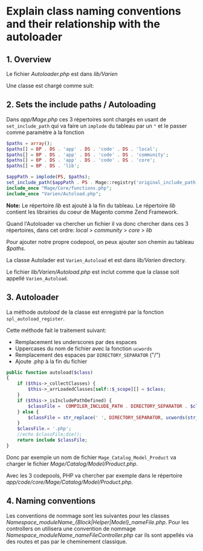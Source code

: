 # Explain class naming conventions and their relationship with the autoloader

## 1. Overview

Le fichier *Autoloader.php* est dans *lib/Varien*

Une classe est chargé comme suit:


## 2. Sets the include paths / Autoloading

Dans *app/Mage.php* ces 3 répertoires sont chargés en usant de `set_include_path` qui va faire un `implode` du tableau par un `"` et le passer comme paramètre à la fonction

```php
$paths = array();
$paths[] = BP . DS . 'app' . DS . 'code' . DS . 'local';
$paths[] = BP . DS . 'app' . DS . 'code' . DS . 'community';
$paths[] = BP . DS . 'app' . DS . 'code' . DS . 'core';
$paths[] = BP . DS . 'lib';

$appPath = implode(PS, $paths);
set_include_path($appPath . PS . Mage::registry('original_include_path'));
include_once "Mage/Core/functions.php";
include_once "Varien/Autoload.php";
```

**Note:** Le répertoire *lib* est ajouté à la fin du tableau. Le répertoire *lib* contient les librairies du coeur de Magento comme Zend Framework.

Quand l'Autoloader va chercher un fichier il va donc chercher dans ces 3 répertoires, dans cet ordre: *local* > *community* > *core* > *lib*

Pour ajouter notre propre codepool, on peux ajouter son chemin au tableau *$paths*.

La classe Autolader est `Varien_Autoload` et est dans *lib/Varien* directory.

Le fichier *lib/Varien/Autoload.php* est inclut comme que la classe soit appellé `Varien_Autoload`.


## 3. Autoloader

La méthode *autoload* de la classe est enregistré par la fonction `spl_autoload_register`.

Cette méthode fait le traitement suivant:

- Remplacement les underscores par des espaces
- Uppercases du nom de fichier avec la fonction `ucwords`
- Remplacement des espaces par `DIRECTORY_SEPARATOR` ("/")
- Ajoute .php à la fin du fichier

```php
public function autoload($class)
{
    if ($this->_collectClasses) {
        $this->_arrLoadedClasses[self::$_scope][] = $class;
    }
    if ($this->_isIncludePathDefined) {
        $classFile =  COMPILER_INCLUDE_PATH . DIRECTORY_SEPARATOR . $class;
    } else {
        $classFile = str_replace(' ', DIRECTORY_SEPARATOR, ucwords(str_replace('_', ' ', $class)));
    }
    $classFile.= '.php';
    //echo $classFile;die();
    return include $classFile;
}
```

Donc par exemple un nom de fichier `Mage_Catalog_Model_Product` va charger le fichier *Mage/Catalog/Model/Product.php*.

Avec les 3 codepools, PHP va chercher par exemple dans le répertoire *app/code/core/Mage/Catalog/Model/Product.php*.

## 4. Naming conventions

Les conventions de nommage sont les suivantes pour les classes *Namespace_moduleName_{Block|Helper|Model}_nameFile.php*.
Pour les controllers on utilisera une convention de nommage *Namespace_moduleName_nameFileController.php* car ils sont appellés via des routes et pas par le cheminement classique.

